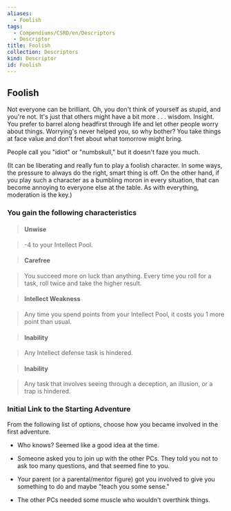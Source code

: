 ```yaml
---
aliases:
  - Foolish
tags:
  - Compendiums/CSRD/en/Descriptors
  - Descriptor
title: Foolish
collection: Descriptors
kind: Descriptor
id: Foolish
---
```

## Foolish    
Not everyone can be brilliant. Oh, you don't think of yourself as stupid, and you're not. It's just that others might have a bit more . . . wisdom. Insight. You prefer to barrel along headfirst through life and let other people worry about things. Worrying's never helped you, so why bother? You take things at face value and don't fret about what tomorrow might bring.  
People call you "idiot" or "numbskull," but it doesn't faze you much.  
(It can be liberating and really fun to play a foolish character. In some ways, the pressure to always do the right, smart thing is off. On the other hand, if you play such a character as a bumbling moron in every situation, that can become annoying to everyone else at the table. As with everything, moderation is the key.)  
### You gain the following characteristics    
> #### Unwise  
> -4 to your Intellect Pool.    
  
> #### Carefree  
> You succeed more on luck than anything. Every time you roll for a task, roll twice and take the higher result.    
  
> #### Intellect Weakness  
> Any time you spend points from your Intellect Pool, it costs you 1 more point than usual.    
  
> #### Inability  
> Any Intellect defense task is hindered.    
  
> #### Inability  
> Any task that involves seeing through a deception, an illusion, or a trap is hindered.    
  
### Initial Link to the Starting Adventure    
From the following list of options, choose how you became involved in the first adventure.    
- Who knows? Seemed like a good idea at the time.    
- Someone asked you to join up with the other PCs. They told you not to ask too many questions, and that seemed fine to you.    
- Your parent (or a parental/mentor figure) got you involved to give you something to do and maybe "teach you some sense."    
- The other PCs needed some muscle who wouldn't overthink things.  
